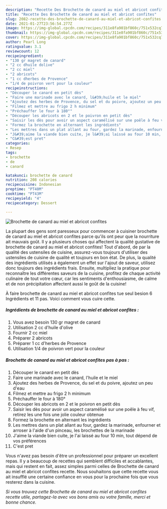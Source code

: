 ```yaml
---
description: "Recette Des Brochette de canard au miel et abricot confites"
title: "Recette Des Brochette de canard au miel et abricot confites"
slug: 2082-recette-des-brochette-de-canard-au-miel-et-abricot-confites
date: 2021-01-27T23:56:54.277Z
image: https://img-global.cpcdn.com/recipes/311e8fa901bf860c/751x532cq70/brochette-de-canard-au-miel-et-abricot-confites-photo-principale-de-la-recette.jpg
thumbnail: https://img-global.cpcdn.com/recipes/311e8fa901bf860c/751x532cq70/brochette-de-canard-au-miel-et-abricot-confites-photo-principale-de-la-recette.jpg
cover: https://img-global.cpcdn.com/recipes/311e8fa901bf860c/751x532cq70/brochette-de-canard-au-miel-et-abricot-confites-photo-principale-de-la-recette.jpg
author: Pearl Long
ratingvalue: 3.1
reviewcount: 12
recipeingredient:
- "130 gr magret de canard"
- "2 cc dhuile dolive"
- "2 cc miel"
- "2 abricots"
- "1 cc dherbes de Provence"
- "1/4 de poivron vert pour la couleur"
recipeinstructions:
- "Découper le canard en petit dès"
- "Faire une marinade avec le canard, l&#39;huile et le miel"
- "Ajoutez des herbes de Provence, du sel et du poivre, ajoutez un peu d&#39;eau"
- "Filmez et mettre au frigo 2 h minimum"
- "Préchauffer le four à 180°"
- "Découper les abricots en 2 et le poivron en petit dès"
- "Saisir les dès pour avoir un aspect caramélisé sur une poêle à feu vif, retirez les une fois une jolie couleur obtenue"
- "Formez la brochette en alternant les ingrédients"
- "Les mettres dans un plat allant au four, gardez la marinade, enfourner et arroser à l&#39;aide d&#39;un pinceau, les brochettes de la marinade"
- "J&#39;aime la viande bien cuite, je l&#39;ai laissé au four 10 min, tout dépend de vos préférences"
- "C&#39;est pret"
categories:
- Resep
tags:
- brochette
- de
- canard

katakunci: brochette de canard 
nutrition: 208 calories
recipecuisine: Indonesian
preptime: "PT40M"
cooktime: "PT43M"
recipeyield: "4"
recipecategory: Dessert

---
```



![Brochette de canard au miel et abricot confites](https://img-global.cpcdn.com/recipes/311e8fa901bf860c/751x532cq70/brochette-de-canard-au-miel-et-abricot-confites-photo-principale-de-la-recette.jpg)

La plupart des gens sont paresseux pour commencer à cuisiner brochette de canard au miel et abricot confites parce qu'ils ont peur que la nourriture ait mauvais goût. Il y a plusieurs choses qui affectent la qualité gustative de brochette de canard au miel et abricot confites! Tout d'abord, de par la qualité des ustensiles de cuisine, assurez-vous toujours d'utiliser des ustensiles de cuisine de qualité et toujours en bon état. De plus, la qualité des ingrédients utilisés a également un effet sur l'ajout de saveur, utilisez donc toujours des ingrédients frais. Ensuite, multipliez la pratique pour reconnaître les différentes saveurs de la cuisine, profitez de chaque activité culinaire de tout votre cœur, car les sentiments d'enthousiasme, de calme et de non précipitation affectent aussi le goût de la cuisine!

<!--inarticleads1-->

À faire brochette de canard au miel et abricot confites tue seul besion 6 Ingrédients et 11 pas. Voici comment vous cuire cette.

##### Ingrédients de brochette de canard au miel et abricot confites :

1. Vous avez besoin 130 gr magret de canard
1. Utilisation 2 cc d&#39;huile d&#39;olive
1. Fournir 2 cc miel
1. Préparer 2 abricots
1. Préparer 1 cc d&#39;herbes de Provence
1. Utilisation 1/4 de poivron vert pour la couleur




<!--inarticleads2-->

##### Brochette de canard au miel et abricot confites pas à pas :

1. Découper le canard en petit dès
1. Faire une marinade avec le canard, l&#39;huile et le miel
1. Ajoutez des herbes de Provence, du sel et du poivre, ajoutez un peu d&#39;eau
1. Filmez et mettre au frigo 2 h minimum
1. Préchauffer le four à 180°
1. Découper les abricots en 2 et le poivron en petit dès
1. Saisir les dès pour avoir un aspect caramélisé sur une poêle à feu vif, retirez les une fois une jolie couleur obtenue
1. Formez la brochette en alternant les ingrédients
1. Les mettres dans un plat allant au four, gardez la marinade, enfourner et arroser à l&#39;aide d&#39;un pinceau, les brochettes de la marinade
1. J&#39;aime la viande bien cuite, je l&#39;ai laissé au four 10 min, tout dépend de vos préférences
1. C&#39;est pret




<!--inarticleads1-->

<p>
Vous n'avez pas besoin d'être un professionnel pour préparer un excellent repas. Il y a beaucoup de recettes qui semblent difficiles et accablantes, mais qui restent en fait, assez simples parmi celles de Brochette de canard au miel et abricot confites recette. Nous souhaitons que cette recette vous ait insufflé une certaine confiance en vous pour la prochaine fois que vous resterez dans la cuisine.
</p>

<p>
<i>Si vous trouvez cette Brochette de canard au miel et abricot confites recette utile, partagez-la avec vos bons amis ou votre famille, merci et bonne chance.</i>
</p>
